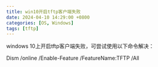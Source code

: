 ```yaml
---
title: win10开启tftp客户端失败
date: 2024-04-10 14:29:00 +0800
categories: [OS, Windows]
tags: [tftp]
---
```


windows 10上开启tftp客户端失败，可尝试使用以下命令解决：  

Dism /online /Enable-Feature /FeatureName:TFTP /All
